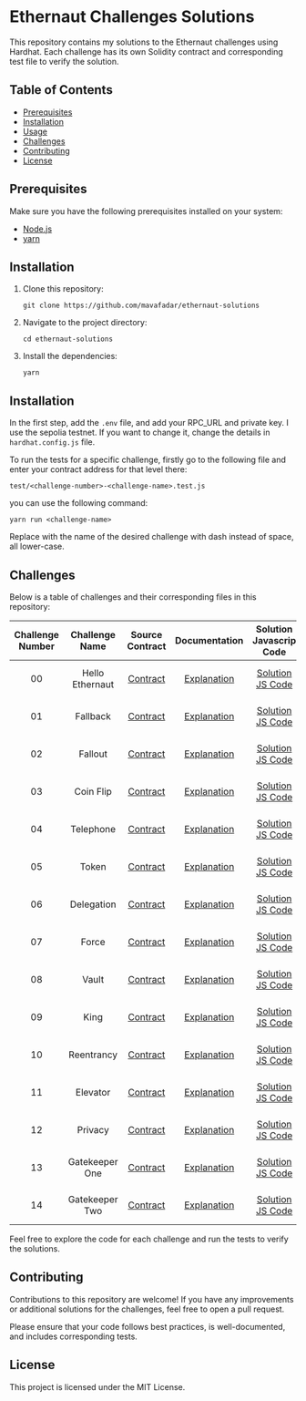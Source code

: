 # Ethernaut Challenges Solutions

This repository contains my solutions to the Ethernaut challenges using Hardhat. Each challenge has its own Solidity contract and corresponding test file to verify the solution.

## Table of Contents
- [Prerequisites](#prerequisites)
- [Installation](#installation)
- [Usage](#usage)
- [Challenges](#challenges)
- [Contributing](#contributing)
- [License](#license)

## Prerequisites

Make sure you have the following prerequisites installed on your system:
- [Node.js](https://nodejs.org)
- [yarn](https://yarnpkg.com/getting-started/install)

## Installation

1. Clone this repository:

   ```shell
   git clone https://github.com/mavafadar/ethernaut-solutions
   ```

2. Navigate to the project directory:
   
    ```shell
    cd ethernaut-solutions
    ```

3. Install the dependencies:

    ```shell
    yarn
    ```

## Installation

In the first step, add the `.env` file, and add your RPC_URL and private key. I use the sepolia testnet. If you want to change it,
change the details in `hardhat.config.js` file.

To run the tests for a specific challenge, firstly go to the following file and enter your contract address for that level there:

```shell
test/<challenge-number>-<challenge-name>.test.js
```


you can use the following command:

```shell
yarn run <challenge-name>
```

Replace <challenge-name> with the name of the desired challenge with dash instead of space, all lower-case.


## Challenges

Below is a table of challenges and their corresponding files in this repository:

| Challenge Number |  Challenge Name |                Source Contract               |                Documentation                |                Solution Javascrip Code                | Solution Solidity Code                                             |
|:----------------:|:---------------:|:--------------------------------------------:|:-------------------------------------------:|:-----------------------------------------------------:|:------------------------------------------------------------------:|
|        00        | Hello Ethernaut | [Contract](./contracts/00HelloEthernaut.sol) | [Explanation](./docs/00-hello-ethernaut.md) | [Solution JS Code](./test/00-hello-ethernaut.test.js) | [Solution Solidity Code](./contracts/00HelloEthernautSolution.sol) |
|        01        | Fallback        | [Contract](./contracts/01Fallback.sol)       | [Explanation](./docs/01-fallback.md)        | [Solution JS Code](./test/01-fallback.test.js)        | [Solution Solidity Code](./contracts/01FallbackSolution.sol)       |
|        02        | Fallout         | [Contract](./contracts/02Fallout.sol)        | [Explanation](./docs/02-fallout.md)         | [Solution JS Code](./test/02-fallout.test.js)         | [Solution Solidity Code](./contracts/02FalloutSolution.sol)        |
|        03        | Coin Flip       | [Contract](./contracts/03CoinFlip.sol)       | [Explanation](./docs/03-coin-flip.md)       | [Solution JS Code](./test/03-coin-flip.test.js)       | [Solution Solidity Code](./contracts/03CoinFlipSolution.sol)       |
|        04        | Telephone       | [Contract](./contracts/04Telephone.sol)      | [Explanation](./docs/04-telephone.md)       | [Solution JS Code](./test/04-telephone.test.js)       | [Solution Solidity Code](./contracts/04TelephoneSolution.sol)      |
|        05        | Token           | [Contract](./contracts/05Token.sol)          | [Explanation](./docs/05-token.md)           | [Solution JS Code](./test/05-token.test.js)           | [Solution Solidity Code](./contracts/05TokenSolution.sol)          |
|        06        | Delegation      | [Contract](./contracts/06Delegation.sol)     | [Explanation](./docs/06-delegation.md)      | [Solution JS Code](./test/06-delegation.test.js)      | [Solution Solidity Code](./contracts/06DelegationSolution.sol)     |
|        07        | Force           | [Contract](./contracts/07Force.sol)          | [Explanation](./docs/07-force.md)           | [Solution JS Code](./test/07-force.test.js)           | [Solution Solidity Code](./contracts/07ForceSolution.sol)          |
|        08        | Vault           | [Contract](./contracts/08Vault.sol)          | [Explanation](./docs/08-vault.md)           | [Solution JS Code](./test/08-vault.test.js)           | [Solution Solidity Code](./contracts/08VaultSolution.sol)          |
|        09        | King            | [Contract](./contracts/09King.sol)           | [Explanation](./docs/09-king.md)            | [Solution JS Code](./test/09-king.test.js)            | [Solution Solidity Code](./contracts/09KingSolution.sol)           |
|        10        | Reentrancy      | [Contract](./contracts/10Reentrancy.sol)     | [Explanation](./docs/10-reentrancy.md)      | [Solution JS Code](./test/10-reentrancy.test.js)      | [Solution Solidity Code](./contracts/10ReentrancySolution.sol)     |
|        11        | Elevator        | [Contract](./contracts/11Elevator.sol)       | [Explanation](./docs/11-elevator.md)        | [Solution JS Code](./test/11-elevator.test.js)        | [Solution Solidity Code](./contracts/11ElevatorSolution.sol)       |
|        12        | Privacy         | [Contract](./contracts/12Privacy.sol)        | [Explanation](./docs/12-privacy.md)         | [Solution JS Code](./test/12-privacy.test.js)         | [Solution Solidity Code](./contracts/12PrivacySolution.sol)        |
|        13        | Gatekeeper One  | [Contract](./contracts/13GatekeeperOne.sol)  | [Explanation](./docs/13-gatekeeper-one.md)  | [Solution JS Code](./test/13-gatekeeper-one.test.js)  | [Solution Solidity Code](./contracts/13GatekeeperOneSolution.sol)  |
|        14        | Gatekeeper Two  | [Contract](./contracts/14GatekeeperTwo.sol)  | [Explanation](./docs/14-gatekeeper-two.md)  | [Solution JS Code](./test/14-gatekeeper-two.test.js)  | [Solution Solidity Code](./contracts/14GatekeeperTwoSolution.sol)  |

Feel free to explore the code for each challenge and run the tests to verify the solutions.


## Contributing

Contributions to this repository are welcome! If you have any improvements or additional solutions for the challenges, feel free to open a pull request.

Please ensure that your code follows best practices, is well-documented, and includes corresponding tests.

## License

This project is licensed under the MIT License.
